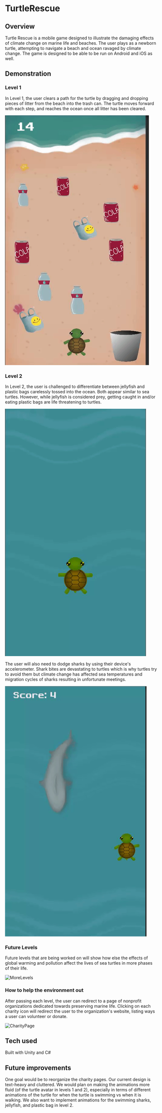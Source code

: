 # TurtleRescue

## Overview
Turtle Rescue is a mobile game designed to illustrate the damaging effects of climate change on marine life and beaches. The user plays as a newborn turtle, attempting to navigate a beach and ocean ravaged by climate change. The game is designed to be able to be run on Android and iOS as well. 

## Demonstration 
### Level 1
In Level 1, the user clears a path for the turtle by dragging and dropping pieces of litter from the beach into the trash can. The turtle moves forward with each step, and reaches the ocean once all litter has been cleared. 

![](Demo/Level1.gif)

### Level 2
In Level 2, the user is challenged to differentiate between jellyfish and plastic bags carelessly tossed into the ocean. Both appear similar to sea turtles. However, while jellyfish is considered prey, getting caught in and/or eating plastic bags are life threatening to turtles.

![PracticeRound](Demo/ActualPracticeRound.gif)

The user will also need to dodge sharks by using their device's accelerometer. Shark bites are devastating to turtles which is why turtles try to avoid them but climate change has affected sea temperatures and migration cycles of sharks resulting in unfortunate meetings. 

![](Demo/Level2.gif)

### Future Levels
Future levels that are being worked on will show how else the effects of global warming and pollution affect the lives of sea turtles in more phases of their life.

![MoreLevels](https://user-images.githubusercontent.com/20648029/63208111-3a21fc80-c085-11e9-8254-05cbf65f4e4b.jpg)

### How to help the environment out
After passing each level, the user can redirect to a page of nonprofit organizations dedicated towards preserving marine life. Clicking on each charity icon will redirect the user to the organization's website, listing ways a user can volunteer or donate. 

![CharityPage](https://user-images.githubusercontent.com/20648029/63208070-e57e8180-c084-11e9-9a93-dfa7e9f77f18.jpg)

## Tech used
Built with Unity and C#

## Future improvements
One goal would be to reorganize the charity pages. Our current design is text-heavy and cluttered. 
We would plan on making the animations more fluid (of the turtle avatar in levels 1 and 2), especially in terms of different animations of the turtle for when the turtle is swimming vs when it is walking. We also want to implement animations for the swimming sharks, jellyfish, and plastic bag in level 2.
